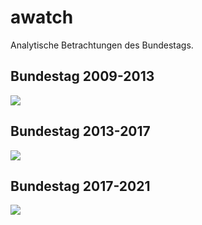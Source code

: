 # awatch

Analytische Betrachtungen des Bundestags.

## Bundestag 2009-2013
![](img/blau-pro--rot-contra-83.jpg)

## Bundestag 2013-2017
![](img/blau-pro--rot-contra-97.jpg)

## Bundestag 2017-2021
![](img/blau-pro--rot-contra-111.jpg)
